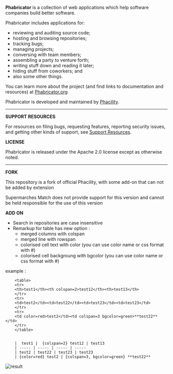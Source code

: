 **Phabricator** is a collection of web applications which help software companies build better software.

Phabricator includes applications for:

  - reviewing and auditing source code;
  - hosting and browsing repositories;
  - tracking bugs;
  - managing projects;
  - conversing with team members;
  - assembling a party to venture forth;
  - writing stuff down and reading it later;
  - hiding stuff from coworkers; and
  - also some other things.

You can learn more about the project (and find links to documentation and resources) at [Phabricator.org](http://phabricator.org)

Phabricator is developed and maintained by [Phacility](http://phacility.com).

----------

**SUPPORT RESOURCES**

For resources on filing bugs, requesting features, reporting security issues, and getting other kinds of support, see [Support Resources](https://secure.phabricator.com/book/phabricator/article/support/).

**LICENSE**

Phabricator is released under the Apache 2.0 license except as otherwise noted.

----------

**FORK**

This repository is a fork of official Phacility, with some add-on that can not be added by extension

Supermarches Match does not provide support for this version and cannot be held responsible for the use of this version

**ADD ON**
- Search in repositories are case insensitive
- Remarkup for table has new option :
  - merged columns with colspan
  - merged line with rowspan
  - colorised cell text with color (you can use color name or css format with #)
  - colorised cell backgroung with bgcolor (you can use color name or css format with #)


example :
```
    <table>
    <tr>
    <th>test1</th><th colspan=2>test12</th><th>test13</th>
    </tr>
    <tr>
    <td>test2</td><td>test22</td><td>test23</td><td>test23</td>
    </tr>
    <tr>
    <td color=red>test2</td><td colspan=3 bgcolor=green>**test22**</td>
    </tr>
    </table>


    |  test1 |  {colspan=2} test12 | test13
    | ----- | ----- | ----- | -----
    | test2 | test22 | test23 | test23
    | {color=red} test2 | {colspan=3, bgcolor=green} **test22**
```

![result](https://i.imgur.com/Dc7uc4R.png)
